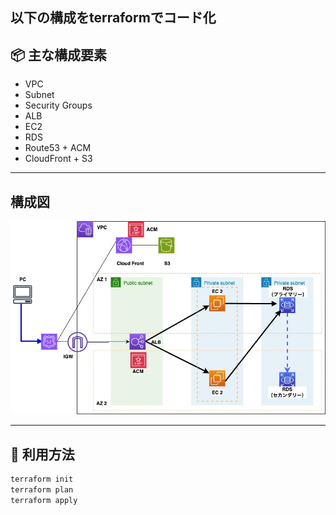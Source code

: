 ## 以下の構成をterraformでコード化

## 📦 主な構成要素
- VPC
- Subnet
- Security Groups
- ALB
- EC2
- RDS
- Route53 + ACM
- CloudFront + S3

---

## 構成図
![アーキテクチャ図](img/ec2-terraform.jpg)


---


## 🚀 利用方法

```bash
terraform init
terraform plan
terraform apply
